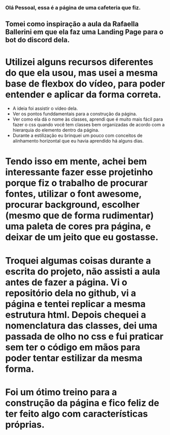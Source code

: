 ### Olá Pessoal, essa é a página de uma cafeteria que fiz.

## Tomei como inspiração a aula da Rafaella Ballerini em que ela faz uma Landing Page para o bot do discord dela.

# Utilizei alguns recursos diferentes do que ela usou, mas usei a mesma base de flexbox do vídeo, para poder entender e aplicar da forma correta.

- A ideia foi assistir o vídeo dela.
- Ver os pontos funddamentais para a construção da página.
- Ver como ela dá o nome às classes, aprendi que é muito mais fácil para fazer o css quando você tem classes bem organizadas de acordo com a hierarquia do elemento dentro da página.
- Durante a estilização eu brinquei um pouco com conceitos de alinhamento horizontal que eu havia aprendido há alguns dias.

# Tendo isso em mente, achei bem interessante fazer esse projetinho porque fiz o trabalho de procurar fontes, utilizar o font awesome, procurar background, escolher (mesmo que de forma rudimentar) uma paleta de cores pra página, e deixar de um jeito que eu gostasse.

# Troquei algumas coisas durante a escrita do projeto, não assisti a aula antes de fazer a página. Vi o repositório dela no github, vi a página e tentei replicar a mesma estrutura html. Depois chequei a nomenclatura das classes, dei uma passada de olho no css e fui praticar sem ter o código em mãos para poder tentar estilizar da mesma forma.

# Foi um ótimo treino para a construção da página e fico feliz de ter feito algo com características próprias.